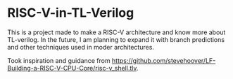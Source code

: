 # RISC-V-in-TL-Verilog

This is a project made to make a RISC-V architecture and know more about TL-verilog. In the future, I am planning to expand it with branch predictions and other techniques used in moder architectures.

Took inspiration and guidance from https://github.com/stevehoover/LF-Building-a-RISC-V-CPU-Core/risc-v_shell.tlv.
